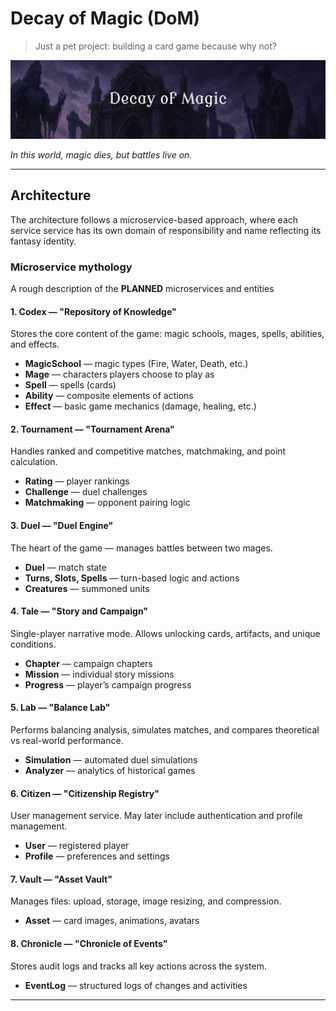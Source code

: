 # Decay of Magic (DoM)

> Just a pet project: building a card game because why not?

![DoM banner](banner.jpg "Decay of Magic")

_In this world, magic dies, but battles live on._

---

## Architecture

The architecture follows a microservice-based approach, where each service service has its own domain of responsibility and name reflecting its fantasy identity.

### Microservice mythology

A rough description of the **PLANNED** microservices and entities

#### **1. Codex** — "Repository of Knowledge"

Stores the core content of the game: magic schools, mages, spells, abilities, and effects.

- **MagicSchool** — magic types (Fire, Water, Death, etc.)
- **Mage** — characters players choose to play as
- **Spell** — spells (cards)
- **Ability** — composite elements of actions
- **Effect** — basic game mechanics (damage, healing, etc.)

#### **2. Tournament** — "Tournament Arena"

Handles ranked and competitive matches, matchmaking, and point calculation.

- **Rating** — player rankings
- **Challenge** — duel challenges
- **Matchmaking** — opponent pairing logic

#### **3. Duel** — "Duel Engine"

The heart of the game — manages battles between two mages.

- **Duel** — match state
- **Turns, Slots, Spells** — turn-based logic and actions
- **Creatures** — summoned units

#### **4. Tale** — "Story and Campaign"

Single-player narrative mode. Allows unlocking cards, artifacts, and unique conditions.

- **Chapter** — campaign chapters
- **Mission** — individual story missions
- **Progress** — player’s campaign progress

#### **5. Lab** — "Balance Lab"

Performs balancing analysis, simulates matches, and compares theoretical vs real-world performance.

- **Simulation** — automated duel simulations
- **Analyzer** — analytics of historical games

#### **6. Citizen** — "Citizenship Registry"

User management service. May later include authentication and profile management.

- **User** — registered player
- **Profile** — preferences and settings

#### **7. Vault** — "Asset Vault"

Manages files: upload, storage, image resizing, and compression.

- **Asset** — card images, animations, avatars

#### **8. Chronicle** — "Chronicle of Events"

Stores audit logs and tracks all key actions across the system.

- **EventLog** — structured logs of changes and activities

---
